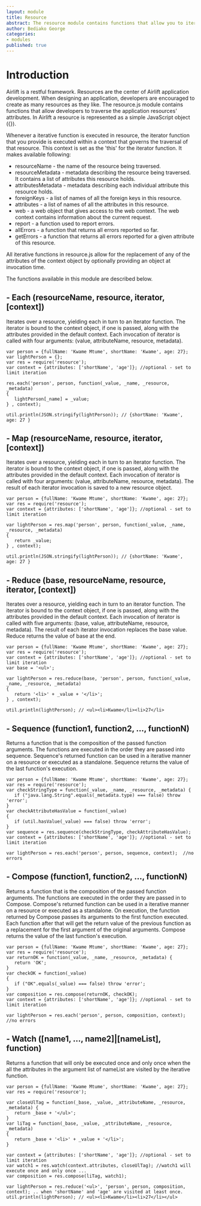 ```yaml
---
layout: module
title: Resource
abstract: The resource module contains functions that allow you to iterate over the attributes of your application's resources.
author: Bediako George
categories:
- modules
published: true
---
```


# Introduction
Airlift is a restful framework.  Resources are the center of Airlift application development.  When designing an application, developers are encouraged to create as many resources as they like.  The resource.js module contains functions that allow developers to traverse the application resources' attributes.  In Airlift a resource is represented as a simple JavaScript object ({}).

Whenever a iterative function is executed in resource, the iterator function that you provide is executed within a context that governs the traversal of that resource.  This context is set as the 'this' for the iterator function.  It makes available following:

* resourceName - the name of the resource being traversed.
* resourceMetadata - metadata describing the resource being traversed.  It contains a list of attributes this resource holds.
* attributesMetadata - metadata describing each individual attribute this resource holds.
* foreignKeys - a list of names of all the foreign keys in this resource.
* attributes - a list of names of all the attributes in this resource.
* web - a web object that gives access to the web context.  The web context contains information about the current request.
* report - a function used to report errors.
* allErrors - a function that returns all errors reported so far.
* getErrors - a function that returns all errors reported for a given attribute of this resource.

All iterative functions in resource.js allow for the replacement of any of the attributes of the context object by optionally providing an object at invocation time.

The functions available in this module are described below.

## - Each (resourceName, resource, iterator, \[context\])
Iterates over a resource, yielding each in turn to an iterator function. The iterator is bound to the context object, if one is passed, along with the attributes provided in the default context. Each invocation of iterator is called with four arguments: (value, attributeName, resource, metadata).

    var person = {fullName: 'Kwame Mtume', shortName: 'Kwame', age: 27};
    var lightPerson = {};
    var res = require('resource');
    var context = {attributes: ['shortName', 'age']}; //optional - set to limit iteration
    
    res.each('person', person, function(_value, _name, _resource, _metadata)
    {
       lightPerson[_name] = _value;
    } , context);
	
    util.println(JSON.stringify(lightPerson)); // {shortName: 'Kwame', age: 27 }

## - Map (resourceName, resource, iterator, \[context\])
Iterates over a resource, yielding each in turn to an iterator function. The iterator is bound to the context object, if one is passed, along with the attributes provided in the default context. Each invocation of iterator is called with four arguments: (value, attributeName, resource, metadata).  The result of each iterator invocation is saved to a new resource object.

    var person = {fullName: 'Kwame Mtume', shortName: 'Kwame', age: 27};
    var res = require('resource');
    var context = {attributes: ['shortName', 'age']}; //optional - set to limit iteration
    
    var lightPerson = res.map('person', person, function(_value, _name, _resource, _metadata)
    {
       return _value;
    } , context);
    
    util.println(JSON.stringify(lightPerson)); // {shortName: 'Kwame', age: 27 }

## - Reduce (base, resourceName, resource, iterator, \[context\])
Iterates over a resource, yielding each in turn to an iterator function. The iterator is bound to the context object, if one is passed, along with the attributes provided in the default context. Each invocation of iterator is called with five arguments: (base, value, attributeName, resource, metadata).  The result of each iterator invocation replaces the base value.  Reduce returns the value of base at the end.

    var person = {fullName: 'Kwame Mtume', shortName: 'Kwame', age: 27};
    var res = require('resource');
    var context = {attributes: ['shortName', 'age']}; //optional - set to limit iteration
    var base = '<ul>';
    
    var lightPerson = res.reduce(base, 'person', person, function(_value, _name, _resource, _metadata)
    {
       return '<li>' + _value + '</li>';
    } , context);
    
    util.println(lightPerson); // <ul><li>Kwame</li><li>27</li>
    
## - Sequence (function1, function2, ..., functionN)
Returns a function that is the composition of the passed function arguments.  The functions are executed in the order they are passed into sequence.  Sequence's returned function can be used in a iterative manner on a resource or executed as a standalone.  Sequence returns the value of the last function's execution. 

    var person = {fullName: 'Kwame Mtume', shortName: 'Kwame', age: 27};
    var res = require('resource');
    var checkStringType = function(_value, _name, _resource, _metadata) {
       if ("java.lang.String".equals(_metadata.type) === false) throw 'error';
    }
    var checkAttributeHasValue = function(_value)
    {
       if (util.hasValue(_value) === false) throw 'error';
    }
    var sequence = res.sequence(checkStringType, checkAttributeHasValue);
    var context = {attributes: ['shortName', 'age']}; //optional - set to limit iteration
    
    var lightPerson = res.each('person', person, sequence, context);  //no errors
    
## - Compose (function1, function2, ..., functionN)
Returns a function that is the composition of the passed function arguments.  The functions are executed in the order they are passed in to Compose.  Compose's returned function can be used in a iterative manner on a resource or executed as a standalone.  On execution, the function returned by Compose passes its arguments to the first function executed.  Each function after that will get the return value of the previous function as a replacement for the first argument of the original arguments.  Compose returns the value of the last function's execution. 

    var person = {fullName: 'Kwame Mtume', shortName: 'Kwame', age: 27};
    var res = require('resource');
    var returnOK = function(_value, _name, _resource, _metadata) {
       return 'OK';
    }
    var checkOK = function(_value)
    {
       if ("OK".equals(_value) === false) throw 'error';
    }
    var composition = res.compose(returnOK, checkOK);
    var context = {attributes: ['shortName', 'age']}; //optional - set to limit iteration
    
    var lightPerson = res.each('person', person, composition, context);  //no errors
    
## - Watch (\[name1, ..., name2\]|\[nameList\], function)
Returns a function that will only be executed once and only once when the all the attributes in the argument list of nameList are visited by the iterative function.

    var person = {fullName: 'Kwame Mtume', shortName: 'Kwame', age: 27};
    var res = require('resource');
    
    var closeUlTag = function(_base, _value, _attributeName, _resource, _metadata) {
       return _base + '</ul>';
    }
    var liTag = function(_base, _value, _attributeName, _resource, _metadata)
    {
       return _base + '<li>' + _value + '</li>';
    }
    
    var context = {attributes: ['shortName', 'age']}; //optional - set to limit iteration
    var watch1 = res.watch(context.attributes, closeUlTag); //watch1 will execute once and only once ... 
    var composition = res.compose(liTag, watch1);
    
    var lightPerson = res.reduce('<ul>', 'person', person, composition, context); .. when 'shortName' and 'age' are visited at least once.
    util.println(lightPerson); // <ul><li>Kwame</li><li>27</li></ul>